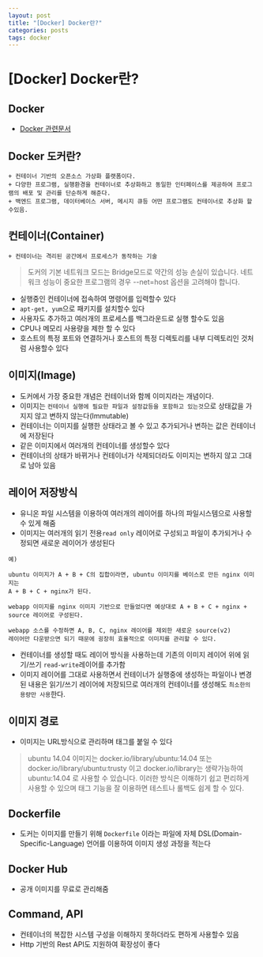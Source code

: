 ```yaml
---
layout: post
title: "[Docker] Docker란?"
categories: posts
tags: docker
---
```


# [Docker] Docker란?

## Docker

+ [Docker 관련문서](https://subicura.com/2017/01/19/docker-guide-for-beginners-1.html)

## Docker 도커란?
	+ 컨테이너 기반의 오픈소스 가상화 플랫폼이다.
	+ 다양한 프로그램, 실행환경을 컨테이너로 추상화하고 동일한 인터페이스를 제공하여 프로그램의 배포 및 관리를 단순하게 해준다.
	+ 백엔드 프로그램, 데이터베이스 서버, 메시지 큐등 어떤 프로그램도 컨테이너로 추상화 할수있음.

## 컨테이너(Container)

	+ 컨테이너는 격리된 공간에서 프로세스가 동작하는 기술

>도커의 기본 네트워크 모드는 Bridge모드로 약간의 성능 손실이 있습니다. 네트워크 성능이 중요한 프로그램의 경우 --net=host 옵션을 고려해야 합니다.

+ 실행중인 컨테이너에 접속하여 명령어를 입력할수 있다
+ `apt-get, yum`으로 패키지를 설치할수 있다
+ 사용자도 추가하고 여러개의 프로세스를 백그라운드로 실행 할수도 있음
+ CPU나 메모리 사용량을 제한 할 수 있다
+ 호스트의 특정 포트와 연결하거나 호스트의 특정 디렉토리를 내부 디렉토리인 것처럼 사용할수 있다


## 이미지(Image)

+ 도커에서 가장 중요한 개념은 컨테이너와 함께 이미지라는 개념이다.
+ 이미지는 `컨테이너 실행에 필요한 파일과 설정값등을 포함하고 있는것`으로 상태값을 가지지 않고 변하지 않는다(Immutable)
+ 컨테이너는 이미지를 실행한 상태라고 볼 수 있고 추가되거나 변하는 값은 컨테이너에 저장된다
+ 같은 이미지에서 여러개의 컨테이너를 생성할수 있다
+ 컨테이너의 상태가 바뀌거나 컨테이너가 삭제되더라도 이미지는 변하지 않고 그대로 남아 있음

## 레이어 저장방식

+ 유니온 파일 시스템을 이용하여 여러개의 레이어를 하나의 파일시스템으로 사용할 수 있게 해줌
+ 이미지는 여러개의 읽기 전용`read only` 레이어로 구성되고 파일이 추가되거나 수정되면 새로운 레이어가 생성된다

```
예)

ubuntu 이미지가 A + B + C의 집합이라면, ubuntu 이미지를 베이스로 만든 nginx 이미지는 
A + B + C + nginx가 된다. 

webapp 이미지를 nginx 이미지 기반으로 만들었다면 예상대로 A + B + C + nginx + source 레이어로 구성된다. 

webapp 소스를 수정하면 A, B, C, nginx 레이어를 제외한 새로운 source(v2) 
레이어만 다운받으면 되기 때문에 굉장히 효율적으로 이미지를 관리할 수 있다.
```

+ 컨테이너를 생성할 때도 레이어 방식을 사용하는데 기존의 이미지 레이어 위에 읽기/쓰기 `read-write`레이어를 추가함
+ 이미지 레이어를 그대로 사용하면서 컨테이너가 실행중에 생성하는 파일이나 변경된 내용은 읽기/쓰기 레이어에 저장되므로 여러개의 컨테이너를 생성해도 `최소한의 용량만 사용`한다.


## 이미지 경로

+ 이미지는 URL방식으로 관리하며 태그를 붙일 수 있다

> ubuntu 14.04 이미지는 docker.io/library/ubuntu:14.04 또는 docker.io/library/ubuntu:trusty 이고 docker.io/library는 생략가능하여 ubuntu:14.04 로 사용할 수 있습니다. 이러한 방식은 이해하기 쉽고 편리하게 사용할 수 있으며 태그 기능을 잘 이용하면 테스트나 롤백도 쉽게 할 수 있다.



## Dockerfile

+ 도커는 이미지를 만들기 위해 `Dockerfile` 이라는 파일에 자체 DSL(Domain-Specific-Language)
언어를 이용하여 이미지 생성 과정을 적는다


## Docker Hub

+ 공개 이미지를 무료로 관리해줌

## Command, API

+ 컨테이너의 복잡한 시스템 구성을 이해하지 못하더라도 편하게 사용할수 있음
+ Http 기반의 Rest API도 지원하여 확장성이 좋다






